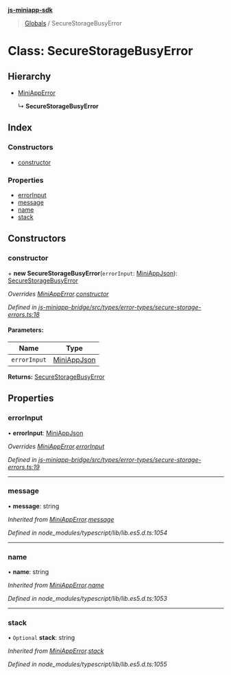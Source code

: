 **[js-miniapp-sdk](../README.md)**

> [Globals](../README.md) / SecureStorageBusyError

# Class: SecureStorageBusyError

## Hierarchy

* [MiniAppError](miniapperror.md)

  ↳ **SecureStorageBusyError**

## Index

### Constructors

* [constructor](securestoragebusyerror.md#constructor)

### Properties

* [errorInput](securestoragebusyerror.md#errorinput)
* [message](securestoragebusyerror.md#message)
* [name](securestoragebusyerror.md#name)
* [stack](securestoragebusyerror.md#stack)

## Constructors

### constructor

\+ **new SecureStorageBusyError**(`errorInput`: [MiniAppJson](../interfaces/miniappjson.md)): [SecureStorageBusyError](securestoragebusyerror.md)

*Overrides [MiniAppError](miniapperror.md).[constructor](miniapperror.md#constructor)*

*Defined in [js-miniapp-bridge/src/types/error-types/secure-storage-errors.ts:18](https://github.com/rakutentech/js-miniapp/blob/acdf92c/js-miniapp-bridge/src/types/error-types/secure-storage-errors.ts#L18)*

#### Parameters:

Name | Type |
------ | ------ |
`errorInput` | [MiniAppJson](../interfaces/miniappjson.md) |

**Returns:** [SecureStorageBusyError](securestoragebusyerror.md)

## Properties

### errorInput

•  **errorInput**: [MiniAppJson](../interfaces/miniappjson.md)

*Overrides [MiniAppError](miniapperror.md).[errorInput](miniapperror.md#errorinput)*

*Defined in [js-miniapp-bridge/src/types/error-types/secure-storage-errors.ts:19](https://github.com/rakutentech/js-miniapp/blob/acdf92c/js-miniapp-bridge/src/types/error-types/secure-storage-errors.ts#L19)*

___

### message

•  **message**: string

*Inherited from [MiniAppError](miniapperror.md).[message](miniapperror.md#message)*

*Defined in node_modules/typescript/lib/lib.es5.d.ts:1054*

___

### name

•  **name**: string

*Inherited from [MiniAppError](miniapperror.md).[name](miniapperror.md#name)*

*Defined in node_modules/typescript/lib/lib.es5.d.ts:1053*

___

### stack

• `Optional` **stack**: string

*Inherited from [MiniAppError](miniapperror.md).[stack](miniapperror.md#stack)*

*Defined in node_modules/typescript/lib/lib.es5.d.ts:1055*
